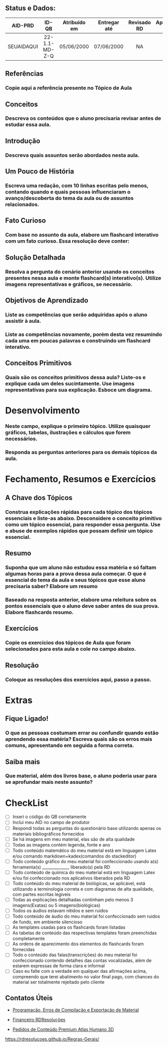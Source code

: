 ## Status e Dados:
|AID-PRD|ID-QB|Atribuído em|Entregar até|Revisado RD|Aprovado RD|
|:-:|:-:|:-:|:-:|:-:|:-:|
|SEUAIDAQUI|22-1.1-MD-Z-Q|05/06/2000|07/06/2000|NA|NA|

## Referências
### Copie aqui a referência presente no Tópico de Aula
## Conceitos
### Descreva os conteúdos que o aluno precisaria revisar antes de estudar essa aula.
## Introdução
### Descreva quais assuntos serão abordados nesta aula.
## Um Pouco de História
### Escreva uma redação, com 10 linhas escritas pelo menos, contando quando e quais pessoas influenciaram o avanço/descoberta do tema da aula ou de assuntos relacionados.
## Fato Curioso
### Com base no assunto da aula, elabore um flashcard interativo com um fato curioso. Essa resolução deve conter:
## Solução Detalhada
### Resolva a pergunta do cenário anterior usando os conceitos presentes nessa aula e monte flashcard(s) interativo(s). Utilize imagens representativas e gráficos, se necessário.
## Objetivos de Aprendizado
### Liste as competências que serão adquiridas após o aluno assistir à aula.
### Liste as competências novamente, porém desta vez resumindo cada uma em poucas palavras e construindo um flashcard interativo.
## Conceitos Primitivos
### Quais são os conceitos primitivos dessa aula? Liste-os e explique cada um deles sucintamente. Use imagens representativas para sua explicação. Esboce um diagrama.
# Desenvolvimento
### Neste campo, explique o primeiro tópico. Utilize quaisquer gráficos, tabelas, ilustrações e cálculos que forem necessários.
### Responda as perguntas anteriores para os demais tópicos da aula.
# Fechamento, Resumos e Exercícios
## A Chave dos Tópicos
### Construa explicações rápidas para cada tópico dos tópicos essenciais e liste-as abaixo. Desconsidere o conceito primitivo como um tópico essencial, para responder essa pergunta. Use e abuse de exemplos rápidos que possam definir um tópico essencial.
## Resumo
### Suponha que um aluno não estudou essa matéria e só faltam algumas horas para a prova dessa aula começar. O que é essencial do tema da aula e seus tópicos que esse aluno precisaria saber? Elabore um resumo
### Baseado na resposta anterior, elabore uma releitura sobre os pontos essenciais que o aluno deve saber antes de sua prova. Elabore flashcards resumo.
## Exercícios
### Copie os exercícios dos tópicos de Aula que foram selecionados para esta aula e cole no campo abaixo.
## Resolução
### Coloque as resoluções dos exercícios aqui, passo a passo.
# Extras
## Fique Ligado!
### O que as pessoas costumam errar ou confundir quando estão aprendendo essa matéria? Escreva quais são os erros mais comuns, apresentando em seguida a forma correta.
## Saiba mais
### Que material, além dos livros base, o aluno poderia usar para se aprofundar mais neste assunto? 
# CheckList
 - [ ] Inseri o código do QB corretamente 
 - [ ] Inclui meu AID no campo de produtor
 - [ ] Respondi todas as perguntas do questionário base utilizando apenas os materiais bibliográficos fornecidos 
 - [ ] Se há imagens em meu material, elas são de alta qualidade 
 - [ ] Todas as imagens contém legenda, fonte e ano 
 - [ ] Todo conteúdo matemático do meu material está em linguagem Latex e/ou comando markdown+kadex(comandos do stackeditor) 
 - [ ] Todo conteúdo gráfico do meu material foi confeccionado usando a(s) ferramenta(s) _____________, liberado(s) pela RD 
 - [ ] Todo conteúdo de química do meu material está em linguagem Latex e/ou foi confeccionado nos aplicativos liberados pela RD 
 - [ ] Todo conteúdo do meu material de biológicas, se aplicável, está utilizando a terminologia correta e com diagramas de alta qualidade, com partes escritas legíveis 
 - [ ] Todas as explicações detalhadas continham pelo menos 3 imagens(Exatas) ou 5 imagens(biológicas) 
 - [ ] Todos os áudios estavam nítidos e sem ruídos 
 - [ ] Todo conteúdo de áudio do meu material foi confeccionado sem ruidos de fundo, em ambiente silencioso 
 - [ ] As templates usadas para os flashcards foram listadas 
 - [ ] As tabelas de conteúdo das respectivas templates foram preenchidas completamente 
 - [ ] As ordens de aparecimento dos elementos do flashcards foram fornecidas 
 - [ ] Todo o conteúdo das falas(transcrições) do meu material foi confeccionado contendo detalhes das contas vocalizadas, além de estarem expressas de forma clara e informal 
 - [ ] Caso eu falte com a verdade em qualquer das afirmações acima, compreendo que terei abatimento no valor final pago, com chances do material ser totalmente rejeitado pelo cliente

## Contatos Úteis
* [Programação, Erros de Compilação e Exportação de Material](mailto:HelpDeskTI@rdresolucoes.com)

* [Financeiro RDResoluções](mailto:financeiro@rdresolucoes.com)


* [Pedidos de Conteúdo Premium Atlas Humano 3D](mailto:imagens@rdresolucoes.com)

https://rdresolucoes.github.io/Regras-Gerais/
<!--stackedit_data:
eyJoaXN0b3J5IjpbNDIyMDIwOTAxLDE3NTM4ODg3OTUsLTE5ND
EzNjc5MTJdfQ==
-->